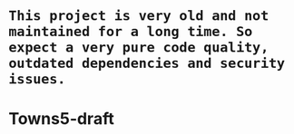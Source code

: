 # `This project is very old and not maintained for a long time. So expect a very pure code quality, outdated dependencies and security issues.`

# Towns5-draft
